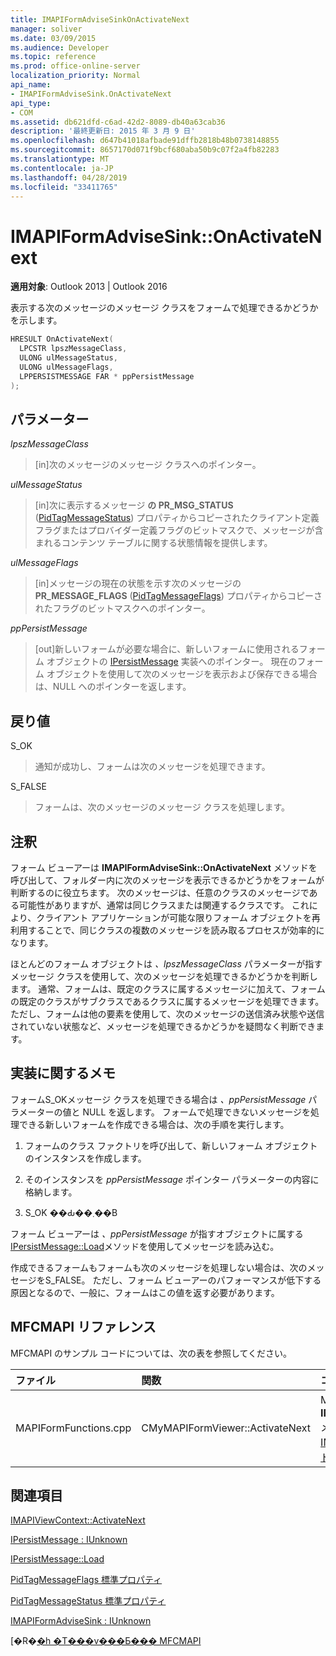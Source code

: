 ```yaml
---
title: IMAPIFormAdviseSinkOnActivateNext
manager: soliver
ms.date: 03/09/2015
ms.audience: Developer
ms.topic: reference
ms.prod: office-online-server
localization_priority: Normal
api_name:
- IMAPIFormAdviseSink.OnActivateNext
api_type:
- COM
ms.assetid: db621dfd-c6ad-42d2-8089-db40a63cab36
description: '最終更新日: 2015 年 3 月 9 日'
ms.openlocfilehash: d647b41018afbade91dffb2818b48b0738148855
ms.sourcegitcommit: 8657170d071f9bcf680aba50b9c07f2a4fb82283
ms.translationtype: MT
ms.contentlocale: ja-JP
ms.lasthandoff: 04/28/2019
ms.locfileid: "33411765"
---
```

# <a name="imapiformadvisesinkonactivatenext"></a>IMAPIFormAdviseSink::OnActivateNext

  
  
**適用対象**: Outlook 2013 | Outlook 2016 
  
表示する次のメッセージのメッセージ クラスをフォームで処理できるかどうかを示します。
  
```cpp
HRESULT OnActivateNext(
  LPCSTR lpszMessageClass,
  ULONG ulMessageStatus,
  ULONG ulMessageFlags,
  LPPERSISTMESSAGE FAR * ppPersistMessage
);
```

## <a name="parameters"></a>パラメーター

 _lpszMessageClass_
  
> [in]次のメッセージのメッセージ クラスへのポインター。
    
 _ulMessageStatus_
  
> [in]次に表示するメッセージ **の PR_MSG_STATUS** ([PidTagMessageStatus](pidtagmessagestatus-canonical-property.md)) プロパティからコピーされたクライアント定義フラグまたはプロバイダー定義フラグのビットマスクで、メッセージが含まれるコンテンツ テーブルに関する状態情報を提供します。
    
 _ulMessageFlags_
  
> [in]メッセージの現在の状態を示す次のメッセージの **PR_MESSAGE_FLAGS** ([PidTagMessageFlags](pidtagmessageflags-canonical-property.md)) プロパティからコピーされたフラグのビットマスクへのポインター。
    
 _ppPersistMessage_
  
> [out]新しいフォームが必要な場合に、新しいフォームに使用されるフォーム オブジェクトの [IPersistMessage](ipersistmessageiunknown.md) 実装へのポインター。 現在のフォーム オブジェクトを使用して次のメッセージを表示および保存できる場合は、NULL へのポインターを返します。 
    
## <a name="return-value"></a>戻り値

S_OK 
  
> 通知が成功し、フォームは次のメッセージを処理できます。
    
S_FALSE 
  
> フォームは、次のメッセージのメッセージ クラスを処理します。
    
## <a name="remarks"></a>注釈

フォーム ビューアーは **IMAPIFormAdviseSink::OnActivateNext** メソッドを呼び出して、フォルダー内に次のメッセージを表示できるかどうかをフォームが判断するのに役立ちます。 次のメッセージは、任意のクラスのメッセージである可能性がありますが、通常は同じクラスまたは関連するクラスです。 これにより、クライアント アプリケーションが可能な限りフォーム オブジェクトを再利用することで、同じクラスの複数のメッセージを読み取るプロセスが効率的になります。 
  
ほとんどのフォーム オブジェクトは  _、lpszMessageClass_ パラメーターが指すメッセージ クラスを使用して、次のメッセージを処理できるかどうかを判断します。 通常、フォームは、既定のクラスに属するメッセージに加えて、フォームの既定のクラスがサブクラスであるクラスに属するメッセージを処理できます。 ただし、フォームは他の要素を使用して、次のメッセージの送信済み状態や送信されていない状態など、メッセージを処理できるかどうかを疑問なく判断できます。 
  
## <a name="notes-to-implementers"></a>実装に関するメモ

フォームS_OKメッセージ クラスを処理できる場合は  _、ppPersistMessage_ パラメーターの値と NULL を返します。 フォームで処理できないメッセージを処理できる新しいフォームを作成できる場合は、次の手順を実行します。 
  
1. フォームのクラス ファクトリを呼び出して、新しいフォーム オブジェクトのインスタンスを作成します。
    
2. そのインスタンスを  _ppPersistMessage_ ポインター パラメーターの内容に格納します。 
    
3. S_OK ��Ԃ��܂��B
    
フォーム ビューアーは _、ppPersistMessage_ が指すオブジェクトに属する [IPersistMessage::Load](ipersistmessage-load.md)メソッドを使用してメッセージを読み込む。
  
作成できるフォームもフォームも次のメッセージを処理しない場合は、次のメッセージをS_FALSE。 ただし、フォーム ビューアーのパフォーマンスが低下する原因となるので、一般に、フォームはこの値を返す必要があります。
  
## <a name="mfcmapi-reference"></a>MFCMAPI リファレンス

MFCMAPI のサンプル コードについては、次の表を参照してください。
  
|**ファイル**|**関数**|**コメント**|
|:-----|:-----|:-----|
|MAPIFormFunctions.cpp  <br/> |CMyMAPIFormViewer::ActivateNext  <br/> |MFCMAPI は **IMAPIFormAdviseSink::OnActivateNext** メソッドを使用して [IMAPIViewContext::ActivateNext メソッドを実装](imapiviewcontext-activatenext.md) します。  <br/> |
   
## <a name="see-also"></a>関連項目



[IMAPIViewContext::ActivateNext](imapiviewcontext-activatenext.md)
  
[IPersistMessage : IUnknown](ipersistmessageiunknown.md)
  
[IPersistMessage::Load](ipersistmessage-load.md)
  
[PidTagMessageFlags 標準プロパティ](pidtagmessageflags-canonical-property.md)
  
[PidTagMessageStatus 標準プロパティ](pidtagmessagestatus-canonical-property.md)
  
[IMAPIFormAdviseSink : IUnknown](imapiformadvisesinkiunknown.md)


[�R�[�h �T���v���Ƃ��� MFCMAPI](mfcmapi-as-a-code-sample.md)

